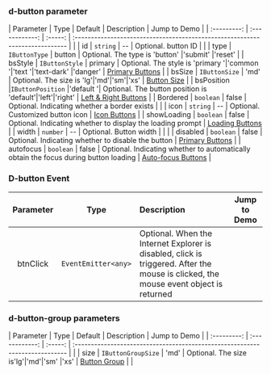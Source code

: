 ### d-button parameter

|   Parameter    |   Type |  Default |      Description          |  Jump to Demo |
| :---------: | :------------: | :-----: | :--------------------------------------------------------------------------- | |
| id      | `string` | -- | Optional. button ID | |
| type    | `IButtonType` | button | Optional. The type is 'button' \|'submit' \|'reset' |
| bsStyle | `IButtonStyle` | primary | Optional. The style is 'primary '\|'common '\|'text '\|'text-dark' \|'danger' | [Primary Buttons](demo#button-primary) |
| bsSize | `IButtonSize` | 'md' | Optional. The size is 'lg'\|'md'\|'sm'\|'xs' | [Button Size](demo#button-size) |
| bsPosition |`IButtonPosition` |'default '| Optional. The button position is 'default'\|'left'\|'right' | [Left & Right Buttons](demo#button-left-right) |
| Bordered | `boolean` | false | Optional. Indicating whether a border exists | |
| icon | `string` | -- | Optional. Customized button icon | [Icon Buttons](demo#button-icon) |
| showLoading | `boolean` | false | Optional. Indicating whether to display the loading prompt | [Loading Buttons](demo#button-loading) |
| width | `number` | -- | Optional. Button width | | |
| disabled | `boolean` | false | Optional. Indicating whether to disable the button | [Primary Buttons](demo#button-primary) |
| autofocus | `boolean` | false | Optional. Indicating whether to automatically obtain the focus during button loading | [Auto-focus Buttons](demo#button-auto-focus) |

### D-button Event

| Parameter | Type | Description | Jump to Demo |
| :------: | :-----------------: | :-------------------------------------------------------------------------------------- | ---------------------------------------------- |
| btnClick | `EventEmitter<any>` | Optional. When the Internet Explorer is disabled, click is triggered. After the mouse is clicked, the mouse event object is returned |

### d-button-group parameters

| Parameter | Type | Default | Description | Jump to Demo |
| :---------: | :------------: | :-----: | :--------------------------------------------------------------------------- | |
| size | `IButtonGroupSize` | 'md' | Optional. The size is'lg'\|'md'\|'sm' \|'xs' | [Button Group](demo#button-groups) | |

